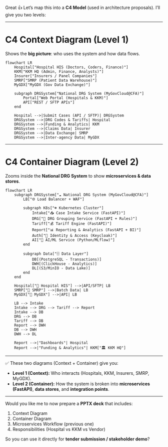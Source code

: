 Great 👍 Let’s map this into a **C4 Model** (used in architecture proposals).
I’ll give you two levels:

---

# **C4 Context Diagram (Level 1)**

Shows the **big picture**: who uses the system and how data flows.

```mermaid
flowchart LR
    Hospital["Hospital HIS (Doctors, Coders, Finance)"]
    KKM["KKM HQ (Admin, Finance, Analysts)"]
    Insurer["Insurers / Panel Companies"]
    SMRP["SMRP (Patient Data Warehouse)"]
    MyGDX["MyGDX (Gov Data Exchange)"]

    subgraph DRGSystem["National DRG System (MyGovCloud@CFA)"]
        Portal["Web Portal (Hospitals & KKM)"]
        API["REST / SFTP APIs"]
    end

    Hospital -->|Submit Cases (API / SFTP)| DRGSystem
    DRGSystem -->|DRG Codes & Tariffs| Hospital
    DRGSystem -->|Funding & Analytics| KKM
    DRGSystem -->|Claims Data| Insurer
    DRGSystem -->|Data Exchange| SMRP
    DRGSystem -->|Inter-agency Data| MyGDX
```

---

# **C4 Container Diagram (Level 2)**

Zooms inside the **National DRG System** to show **microservices & data stores**.

```mermaid
flowchart LR
    subgraph DRGSystem["☁️ National DRG System (MyGovCloud@CFA)"]
        LB["🌐 Load Balancer + WAF"]

        subgraph K8s["☸️ Kubernetes Cluster"]
            Intake["📥 Case Intake Service (FastAPI)"]
            DRG["🧮 DRG Grouping Service (FastAPI + Rules)"]
            Tariff["💰 Tariff Engine (FastAPI)"]
            Report["📊 Reporting & Analytics (FastAPI + BI)"]
            Auth["🔑 Identity & Access (Keycloak)"]
            AI["🤖 AI/ML Service (Python/MLflow)"]
        end

        subgraph Data["🗄️ Data Layer"]
            DB[(PostgreSQL - Transactions)]
            DWH[(ClickHouse - Analytics)]
            DL[(S3/MinIO - Data Lake)]
        end
    end

    Hospital["🏥 Hospital HIS"] -->|API/SFTP| LB
    SMRP["📡 SMRP"] -->|Batch Data| LB
    MyGDX["📡 MyGDX"] -->|API| LB

    LB --> Intake
    Intake --> DRG --> Tariff --> Report
    Intake --> DB
    DRG --> DB
    Tariff --> DB
    Report --> DWH
    DB --> DWH
    DWH --> DL

    Report -->|"Dashboards"| Hospital
    Report -->|"Funding & Analytics"| KKM["🏛️ KKM HQ"]
```

---

✅ These two diagrams (Context + Container) give you:

* **Level 1 (Context):** Who interacts (Hospitals, KKM, Insurers, SMRP, MyGDX).
* **Level 2 (Container):** How the system is broken into **microservices (FastAPI)**, **data stores**, and **integration points**.

---

Would you like me to now prepare a **PPTX deck** that includes:

1. Context Diagram
2. Container Diagram
3. Microservices Workflow (previous one)
4. Responsibilities (Hospital vs KKM vs Vendor)

So you can use it directly for **tender submission / stakeholder demo**?


